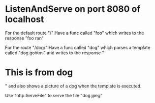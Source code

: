 # ListenAndServe on port 8080 of localhost

For the default route "/"
Have a func called "foo"
which writes to the response "foo ran"

For the route "/dog/"
Have a func called "dog"
which parses a template called "dog.gohtml"
and writes to the response "<h1>This is from dog</h1>"
and also shows a picture of a dog when the template is executed.

Use "http.ServeFile"
to serve the file "dog.jpeg"
